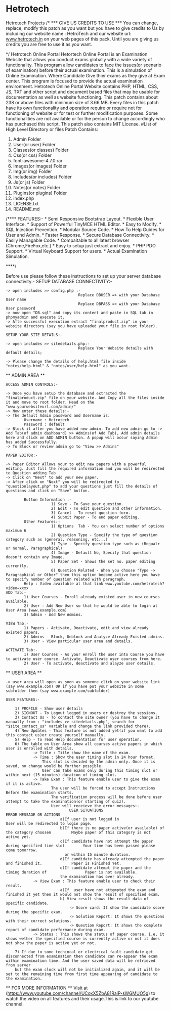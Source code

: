 # Hetrotech
Hetrotech Projects
/*
	*** GIVE US CREDITS TO USE ***
You can change, replace, modify this patch as you want but you have to give credits to Us by including our website name : HetroTech and our website url: www.hetrotech.in on your web pages of this pack. Until you are giving us credits you are free to use it as you want.

*/
Hetrotech Online Portal
Hetortech Online Portal is an Examination Website that allows you conduct exams globally with a wide variety of functionality. This program allow candidates to face the issues(or scenario of examination) before their actual examination.
This is a simulation of Online Examination. Where Candidate Give thier exams as they give at Exam center. This program is focused to provide the actual examination environment.
Hetrotech Online Portal Website contains PHP, HTML, CSS, JS, TXT and other script and document based files that may be usable for documentation as well as website functioning.
This patch contains about 238 or above files with minimum size of 3.66 MB. Every files in this patch have its own functionality and operation require or require not for functioning of website or for test or further modification purposes. Some functionalities are not available or for the person to change accordingly who has purchased this script. This patch also contains MIT License.
#List of High Level Directory or files Patch Contains:
1)	Admin Folder
2)	User(or user) Folder
3)	Classes(or classes) Folder
4)	Css(or css)	Folder
5)	font-awesome-4.7.0.rar
6)	Images(or images) Folder
7)	Img(or img) Folder
8)	Includes(or includes) Folder
9)	Js(or js) Folder
10)	Notes(or notes) Folder
11)	Plugins(or plugins)	Folder
12)	index.php
13)	LICENSE.txt
14)	README.md

/****
FEATURES:-
	* Semi Responsive Bootstrap Layout.
	* Flexible User Interface.
	* Support of Powerful TinyMCE HTML Editor.
	* Easy to Modify.
	* SQL Injection Prevention.
	* Modular Source Code.
	* How To Help Guides for User and Admin.
	* Faster Response.
	* Secure Database Connectivity.
	* Easily Managable Code.
	* Compaitable to all latest browser (Chrome,FireFox,etc.)
	* Easy to setup just extract and enjoy.
	* PHP PDO Support.
	* Virtual Keyboard Support for users.
	* Actual Examination Simulation.

****/

Before use please follow these instructions to set up your server database connectivity:-
	SETUP DATABASE CONNECTIVITY:-
	
	-> open includes >> config.php :-
									Replace DBUSER => with your Database User name
									Replace DBPASS => with your Database User password
	-> now open "DB.sql" and copy its content and paste in SQL tab in phpmyadmin and execute it.
	-> Afte successful execution extract "finalproduct.zip" in your website directory (say you have uploaded your file in root folder).
	
	SETUP YOUR SITE DETAILS:-
	
	-> open includes >> sitedetails.php:-
									Replace Your Website details with default details;
	
	-> Please change the details of help.html file inside "notes/help.html" & "notes/user/help.html" as you want.
	
 ** ADMIN AREA **
 
	ACCESS ADMIN CONTROLS:-
	
	-> Once you have setup the database and extracted the "finalproduct.zip" file on your website. And Copy all the files inside it and move to root folder. Head on the "www.yourwebsiteurl.com/admin/"
	-> Now enter these details:-
	-> The default Admin password and Username is:
			Username : Hetrotech
			Password : default
	-> Block it after you have added new admin. To add new admin go to -> Add Tab(of admin dashboard) >> Admins(of Add Tab), Add admin details here and click on ADD ADMIN button. A popup will occur saying Admin has added Successfully.
	-> To Block or review admin go to "View >> Admins"
	
	PAPER EDITOR:-
	
	-> Paper Editor Allows your to edit new papers with a powerful editing. Just fill the required information and you will be redirected to Question adding Tab
	-> Click on "Next" to add your new paper. 
	-> After click on "Next" you will be redirected to "questionlayout.php" to add your questions just fill the details of questions and click on "Save" button.
		
			Button Information :-
						1) Save - To Save your question.
						2) Edit - To edit question and other information.
						3) Cancel - To reset question form.
						4) Submit Paper - To end paper editing.
			Other Features:-
						1) Options  Tab - You can select number of options maximum 6
						2) Question Type - Specify the type of question category such as (general, reasoning, etc...)
						3) Type - Specify question type such as (Regualr or normal, Paragraphical)
						4) Image - Default No, Specify that question doesn't contain any Image.
						5) Paper Set - Shows the set no. paper editing currently.
						6) Question Related - When you choose "Type -> Paragraphical or Other" then this option become active here you have to specify number of question related with paragraph.
			Help : Video available at that link www.youtube.com/hetrotech?video=xxxx
	ADD Tab:-
			1) User Courses - Enroll already existed user in new courses available.
			2) User - Add New User so that he would be able to login at User Area (www.example.com)
			3) Admin - Add New Admins.

	VIEW Tab:-
			1) Papers - Activate, Deactivate, edit and view already existed papers.
			2) Admins - Block, Unblock and Analyze Already Existed admins.
			3) User - View particular user area and details.
	
	ACTIVATE Tab:-
			1) User Courses - As your enroll the user into Course you have to activate user course. Activate, Deactivate user courses from here.
			2) User - To activate, deactivate and alayze user details.
			
			
 ** USER AREA **			

	-> user area will open as soon as someone click on your website link (say www.example.com) OR if you have put your website in some subfolder then (say www.example.com/subfolder)
	
	USER FEATURES:-
	
		1) PROFILE - Show user details
		2) SIGNOUT - To Logout logged in users or destroy the sessions.
		3) Contact Us - To contact the site owner (you have to change it manually from : "includes >> sitedetails.php", search for "$site_contact_us" variable and change the link provided there).
		4) New Updates - This feature is not added yet(if you want to add this contact us)or create yourself manually.
		5) Help - To read Help documentation for user operation.
		6) The table on User Area show all courses active papers in which user is enrolled with details.
				-> Title : Title show the name of the exam.
				-> Time : Show the user timing slot in 24 hour format.
					This slot is decided by the admin only. Once it is saved, no change would be further possible.
					User can take exams only during this timing slot or within next (15 minutes) duration of timing slot.
				-> Take Exam : This feature enable user to give the exam if it is active.
						The user will be forced to accept Instructions Before the examination starts.
						The verification process will be done before user attempt to take the examination(or starting of quiz).
						User will receieve the error messages:-
								USER SITUATIONS																ERROR MESSAGE OR ACTIONS
							a)If user is not logged in 													User will be redirected to login page.
							b)If there is no paper active(or available) of the category choosen			Maybe paper of this category is not active yet. 
							c)If candidate have not attempt the paper during specified time slot		Your time has been passed please come tomorrow.
							  or within 15 minute duration.
							d)If candidate has already attempted the paper and finished it.				Paper is Finished Yet.
							e)If candidate attempt the paper and the timing duration of 				Paper is not available.
							the examination	has over already.
				-> View Exam : This feature enable user to check their result.
							a)If  user have not attempted the exam and finished it yet then it would not show the result of specified exam.
							b) View result shows the result data of specific candidate.
								-> Score card: It show the candidate score during the specific exam.
								-> Solution Report: It shows the questions with their correct solutions.
								-> Question Report: It shows the complete report of candidate performance during exam.
				-> Status : This shows the status of paper course, i.e, it shows wether the specified course is currently active or not it does not show the paper is active yet or not.
				
		7) If due to some techincal or electrical fault candidate get disconnected from examination then candidate can re-appear the exam within examination time. And the user saved data will be retrieved from server
		but the exam clock will not be initialized again, and it will be set to the remaining time from first time appearing of candidate to the examination.
		
 ** FOR MORE INFORMATION **
	Visit at (https://www.youtube.com/channel/UCoxX5ZbA81RaiP-sWGMUO5g) to watch the video on all features and their usage.This is link to our youtube channel.
		